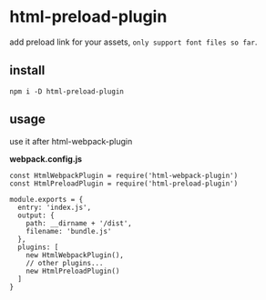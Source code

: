 # html-preload-plugin

add preload link for your assets, `only support font files so far`.

## install

```
npm i -D html-preload-plugin
```

## usage

use it after html-webpack-plugin 

**webpack.config.js**

```
const HtmlWebpackPlugin = require('html-webpack-plugin')
const HtmlPreloadPlugin = require('html-preload-plugin')

module.exports = {
  entry: 'index.js',
  output: {
    path: __dirname + '/dist',
    filename: 'bundle.js'
  },
  plugins: [
    new HtmlWebpackPlugin(),
    // other plugins...
    new HtmlPreloadPlugin()
  ]
}
```
